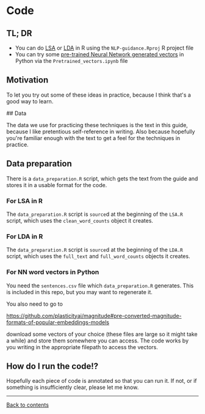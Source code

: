 # Code

## TL; DR

* You can do [LSA](../LSA.md) or [LDA](../LDA.md) in R using the `NLP-guidance.Rproj` R project file
* You can try some [pre-trained Neural Network generated vectors](../NNmodels.md) in Python via the `Pretrained_vectors.ipynb` file

## Motivation

To let you try out some of these ideas in practice, because I think that's a good way to learn.

## Data

The data we use for practicing these techniques is the text in this guide, because I like pretentious self-reference in writing. Also because hopefully you're familiar enough with the text to get a feel for the techniques in practice.

## Data preparation

There is a `data_preparation.R` script, which gets the text from the guide and stores it in a usable format for the code. 

### For LSA in R

The `data_preparation.R` script is `source`d at the beginning of the `LSA.R` script, which uses the `clean_word_counts` object it creates.

### For LDA in R

The `data_preparation.R` script is `source`d at the beginning of the `LDA.R` script, which uses the `full_text` and `full_word_counts` objects it creates.

### For NN word vectors in Python

You need the `sentences.csv` file which `data_preparation.R` generates. This is included in this repo, but you may want to regenerate it.

You also need to go to

https://github.com/plasticityai/magnitude#pre-converted-magnitude-formats-of-popular-embeddings-models

download some vectors of your choice (these files are large so it might take a while) and store them somewhere you can access. The code works by you writing in the appropriate filepath to access the vectors.

## How do I run the code!?

Hopefully each piece of code is annotated so that you can run it. If not, or if something is insufficiently clear, please let me know.


___

[Back to contents](../README.md)